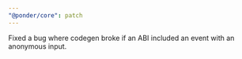 ```yaml
---
"@ponder/core": patch
---
```


Fixed a bug where codegen broke if an ABI included an event with an anonymous input.
